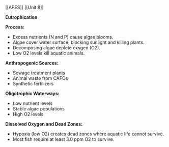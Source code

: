 [[APES]]
[[Unit 8]]


**Eutrophication**

**Process:**
* Excess nutrients (N and P) cause algae blooms.
* Algae cover water surface, blocking sunlight and killing plants.
* Decomposing algae deplete oxygen (O2).
* Low O2 levels kill aquatic animals.

**Anthropogenic Sources:**
* Sewage treatment plants
* Animal waste from CAFOs
* Synthetic fertilizers

**Oligotrophic Waterways:**
* Low nutrient levels
* Stable algae populations
* High O2 levels

**Dissolved Oxygen and Dead Zones:**
* Hypoxia (low O2) creates dead zones where aquatic life cannot survive.
* Most fish require at least 3.0 ppm O2 to survive.
